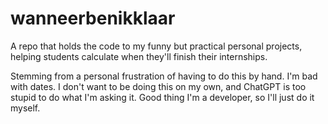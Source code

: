 # wanneerbenikklaar
A repo that holds the code to my funny but practical personal projects, helping students calculate when they'll finish their internships.

Stemming from a personal frustration of having to do this by hand. I'm bad with dates. I don't want to be doing this on my own, and ChatGPT is too stupid to do what I'm asking it. Good thing I'm a developer, so I'll just do it myself.
